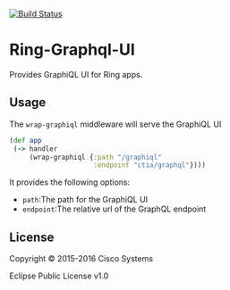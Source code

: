 [![Build Status](https://travis-ci.org/threatgrid/ring-graphql-ui.svg?branch=master)](https://travis-ci.org/threatgrid/ring-graphql-ui)

# Ring-Graphql-UI

Provides GraphiQL UI for Ring apps.

## Usage

The `wrap-graphiql` middleware will serve the GraphiQL UI

```clojure
(def app
 (-> handler
     (wrap-graphiql {:path "/graphiql"
                     :endpoint "ctia/graphql"})))
```

It provides the following options:

- `path`:The path for the GraphiQL UI
- `endpoint`:The relative url of the GraphQL endpoint

## License

Copyright © 2015-2016 Cisco Systems

Eclipse Public License v1.0

